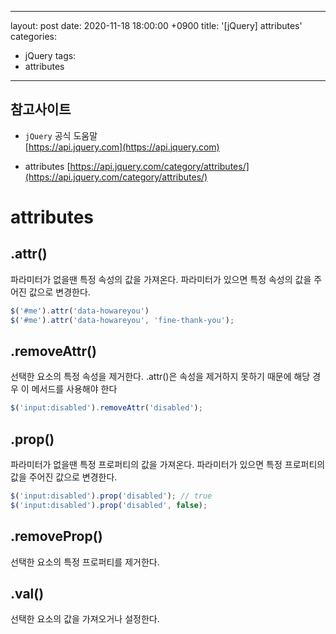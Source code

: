 
---
layout: post
date: 2020-11-18 18:00:00 +0900
title: '[jQuery] attributes'
categories:
- jQuery
tags:
- attributes
---

## 참고사이트
- `jQuery` 공식 도움말  
[https://api.jquery.com](https://api.jquery.com)

- attributes
[https://api.jquery.com/category/attributes/](https://api.jquery.com/category/attributes/)

# attributes  

## .attr()  

파라미터가 없을땐 특정 속성의 값을 가져온다. 파라미터가 있으면 특정 속성의 값을 주어진 값으로 변경한다.  

```javascript
$('#me').attr('data-howareyou')  
$('#me').attr('data-howareyou', 'fine-thank-you');  
```

## .removeAttr()  

선택한 요소의 특정 속성을 제거한다. .attr()은 속성을 제거하지 못하기 때문에 해당 경우 이 메서드를 사용해야 한다

```javascript
$('input:disabled').removeAttr('disabled');  
```

## .prop()  

파라미터가 없을땐 특정 프로퍼티의 값을 가져온다. 파라미터가 있으면 특정 프로퍼티의 값을 주어진 값으로 변경한다.  

```javascript
$('input:disabled').prop('disabled'); // true  
$('input:disabled').prop('disabled', false);  
```

## .removeProp()  

선택한 요소의 특정 프로퍼티를 제거한다.  

## .val()  

선택한 요소의 값을 가져오거나 설정한다.  
